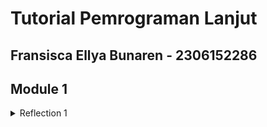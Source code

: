# Tutorial Pemrograman Lanjut
## Fransisca Ellya Bunaren - 2306152286

## Module 1

<details>
<summary>Reflection 1</summary>

> You already implemented two new features using Spring Boot. Check again your source code
and evaluate the coding standards that you have learned in this module. Write clean code
principles and secure coding practices that have been applied to your code.  If you find any
mistake in your source code, please explain how to improve your code.

<br><b>Clean code</b>
1. Meaningful Names
   Nama variabel harus deskriptif, memiliki makna, menghindari <i>number-series</i> contoh a1, dan menghindari encodings. Contohnya :
```
private List<Product> productData = new ArrayList<>();
```
Product Data memiliki makna data-data produk sehingga menggunakan ArrayList.

2. Function
   Fungsi harus melakukan satu hal, memiliki deskriptif nama, tidak memiliki efek, dan <i>Command Query Separation</i>. Contohnya :
```
public void delete(Product product) {
    productData.remove(product);
}
```

3. Comments
   Comments harus menjelaskan kode tidak mengulang penjelasan variabel. Contohnya :
```   
/**
 * Fungsi ini memanggil halaman create product dengan metode get
 */
@GetMapping("/create")
public String createProductPage(Model model) {
    Product product = new Product();
    model.addAttribute("product", product);
    return "createProduct";
}
```

4. Objects and Data Structure
   Menyembunyikan struktur internal untuk mengexposed-nya menggunakan method getter dan setter. Contoh :
```
package id.ac.ui.cs.advprog.eshop.model;

import lombok.Setter;
import lombok.Getter;

@Getter @Setter
public class Product {
    private static int counter = 0;
    private String productId;
    private String productName;
    private int productQuantity;

    public Product() {
        this.productId = Integer.toString(counter++);
    }

    public String getProductId() {
        return productId;
    }

    public String getProductName() {
        return productName;
    }

    public int getProductQuantity() {
        return productQuantity;
    }
}
```

5. Error Handling
   Menggunakan Exceptions daripada mengembalikan kode.
```
public String createProductPost(@ModelAttribute Product product, Model model) {
    try{
        service.create(product);
        return "redirect:list";
    } catch (IllegalArgumentException e) {
        model.addAttribute("error", e.getMessage());
        return "createProduct";
    }
}
```

<b>Secure Coding</b>
Terdapat input validation untuk memvalidasi input, seperti hanya angka saja dan nama tidak boleh hanya spasi.

### Mistake in my code
* Cara untuk mencari id masih tidak efektif yang berakibat untuk mencari product menggunakan ID tidak efektif. Peningkatan yang bisa dilakukan adalah menggunakan HashMap agar pencarian ID lebih cepat.

</details>